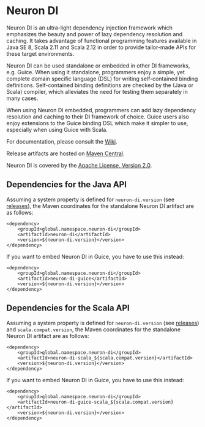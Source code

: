 # Neuron DI

Neuron DI is an ultra-light dependency injection framework which emphasizes the beauty and power of lazy dependency 
resolution and caching.
It takes advantage of functional programming features available in Java SE 8, Scala 2.11 and Scala 2.12 in order to
provide tailor-made APIs for these target environments. 

Neuron DI can be used standalone or embedded in other DI frameworks, e.g. Guice.
When using it standalone, programmers enjoy a simple, yet complete domain specific language (DSL) for writing 
self-contained binding definitions.
Self-contained binding definitions are checked by the (Java or Scala) compiler, which alleviates the need for testing 
them separately in many cases. 

When using Neuron DI embedded, programmers can add lazy dependency resolution and caching to their DI framework of 
choice.
Guice users also enjoy extensions to the Guice binding DSL which make it simpler to use, especially when using Guice 
with Scala.

For documentation, please consult the [Wiki].

Release artifacts are hosted on [Maven Central](https://search.maven.org/#search%7Cga%7C1%7Cg%3A%22global.namespace.neuron-di%22). 

Neuron DI is covered by the [Apache License, Version 2.0].

## Dependencies for the Java API

Assuming a system property is defined for `neuron-di.version` (see [releases]), the Maven coordinates for the standalone 
Neuron DI artifact are as follows:

    <dependency>
        <groupId>global.namespace.neuron-di</groupId>
        <artifactId>neuron-di</artifactId>
        <version>${neuron-di.version}</version>
    </dependency>

If you want to embed Neuron DI in Guice, you have to use this instead:

    <dependency>
        <groupId>global.namespace.neuron-di</groupId>
        <artifactId>neuron-di-guice</artifactId>
        <version>${neuron-di.version}</version>
    </dependency>

## Dependencies for the Scala API

Assuming a system property is defined for `neuron-di.version` (see [releases]) and `scala.compat.version`, the Maven 
coordinates for the standalone Neuron DI artifact are as follows:

    <dependency>
        <groupId>global.namespace.neuron-di</groupId>
        <artifactId>neuron-di-scala_${scala.compat.version}</artifactId>
        <version>${neuron-di.version}</version>
    </dependency>

If you want to embed Neuron DI in Guice, you have to use this instead:

    <dependency>
        <groupId>global.namespace.neuron-di</groupId>
        <artifactId>neuron-di-guice-scala_${scala.compat.version}</artifactId>
        <version>${neuron-di.version}</version>
    </dependency>

[Apache License, Version 2.0]: https://www.apache.org/licenses/LICENSE-2.0
[Releases]: https://github.com/christian-schlichtherle/neuron-di/releases
[Wiki]: https://github.com/christian-schlichtherle/neuron-di/wiki
